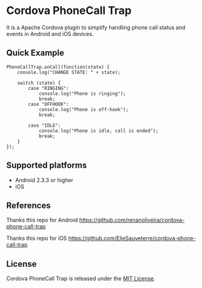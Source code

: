 Cordova PhoneCall Trap
=======================

It is a Apache Cordova plugin to simplify handling phone call status and events in Android and iOS devices.


## Quick Example

    PhoneCallTrap.onCall(function(state) {
        console.log("CHANGE STATE: " + state);

        switch (state) {
            case "RINGING":
                console.log("Phone is ringing");
                break;
            case "OFFHOOK":
                console.log("Phone is off-hook");
                break;

            case "IDLE":
                console.log("Phone is idle, call is ended");
                break;
        }
    });


## Supported platforms

- Android 2.3.3 or higher
- iOS


## References
Thanks this repo for Android
https://github.com/renanoliveira/cordova-phone-call-trap

Thanks this repo for iOS
https://github.com/ElieSauveterre/cordova-phone-call-trap

## License

Cordova PhoneCall Trap is released under the [MIT License](http://www.opensource.org/licenses/MIT).
